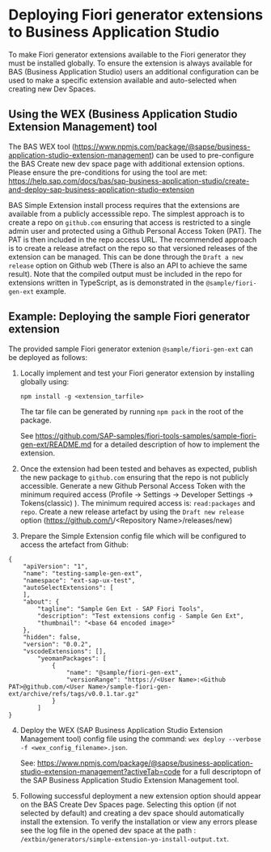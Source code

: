 # Deploying Fiori generator extensions to Business Application Studio

To make Fiori generator extensions available to the Fiori generator they must be installed globally. To ensure the extension is always available for BAS (Business Application Studio) users an additional configuration can be used to make a specific extension available and auto-selected when creating new Dev Spaces. 

## Using the WEX (Business Application Studio Extension Management) tool

The BAS WEX tool (https://www.npmjs.com/package/@sapse/business-application-studio-extension-management) can be used to pre-configure the BAS Create new dev space page with additional extension options. Please ensure the pre-conditions for using the tool are met: https://help.sap.com/docs/bas/sap-business-application-studio/create-and-deploy-sap-business-application-studio-extension

BAS Simple Extension install process requires that the extensions are available from a publicly accesssible repo. The simplest approach is to create a repo on `github.com` ensuring that access is restricted to a single admin user and protected using a Github Personal Access Token (PAT). The PAT is then included in the repo access URL. The recommended approach is to create a release atrefact on the repo so that versioned releases of the extension can be managed. This can be done through the `Draft a new release` option on Github web (There is also an API to achieve the same result). Note that the compiled output must be included in the repo for extensions written in TypeScript, as is demonstrated in the `@sample/fiori-gen-ext` example.

## Example: Deploying the sample Fiori generator extension

The provided sample Fiori generator extenion `@sample/fiori-gen-ext` can be deployed as follows:

1.  Locally implement and test your Fiori generator extension by installing globally using: 

    `npm install -g <extension_tarfile>`

    The tar file can be generated by running `npm pack` in the root of the package.

    See https://github.com/SAP-samples/fiori-tools-samples/sample-fiori-gen-ext/README.md for a detailed description of how to implement the extension.

2.  Once the extension had been tested and behaves as expected, publish the new package to `github.com` ensuring that the repo is not publicly accessible. Generate a new Github Personal Access Token with the minimum required access (Profile -> Settings -> Developer Settings -> Tokens(classic) ). The minimum required access is: `read:packages` and `repo`. Create a new release artefact by using the `Draft new release` option (https://github.com/\<User Name>/<Repository Name\>/releases/new)

3. Prepare the Simple Extension config file which will be configured to access the artefact from Github: 
```
{
    "apiVersion": "1",
    "name": "testing-sample-gen-ext",
    "namespace": "ext-sap-ux-test",
    "autoSelectExtensions": [
    ],
    "about": {
        "tagline": "Sample Gen Ext - SAP Fiori Tools",
        "description": "Test extensions config - Sample Gen Ext",
        "thumbnail": "<base 64 encoded image>"
    },
    "hidden": false,
    "version": "0.0.2",
    "vscodeExtensions": [],
        "yeomanPackages": [
            {
                "name": "@sample/fiori-gen-ext",
                "versionRange": "https://<User Name>:<Github PAT>@github.com/<User Name>/sample-fiori-gen-ext/archive/refs/tags/v0.0.1.tar.gz"
            }
        ]
}
```

4. Deploy the WEX (SAP Business Application Studio Extension Management tool) config file using the command: `wex deploy --verbose -f <wex_config_filename>.json`. 

    See: https://www.npmjs.com/package/@sapse/business-application-studio-extension-management?activeTab=code for a full descriptopn of the SAP Business Application Studio Extension Management tool.

5. Following successful deployment a new extension option should appear on the BAS Create Dev Spaces page. Selecting this option (if not selected by default) and creating a dev space should automatically install the extension. To verify the installation or view any errors please see the log file in the opened dev space at the path : `/extbin/generators/simple-extension-yo-install-output.txt`.

